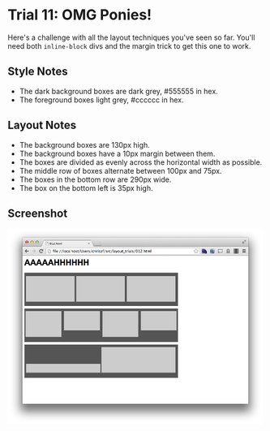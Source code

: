 Trial 11: OMG Ponies!
==========================
Here's a challenge with all the layout techniques you've seen so far. You'll need both `inline-block` divs and the margin trick to get this one to work.

Style Notes
-----------
* The dark background boxes are dark grey, #555555 in hex.
* The foreground boxes light grey, #cccccc in hex.

Layout Notes
------------
* The background boxes are 130px high.
* The background boxes have a 10px margin between them.
* The boxes are divided as evenly across the horizontal width as possible.
* The middle row of boxes alternate between 100px and 75px.
* The boxes in the bottom row are 290px wide.
* The box on the bottom left is 35px high.

Screenshot
----------
![That wasn't funny.](screens/011.png?raw=true)
